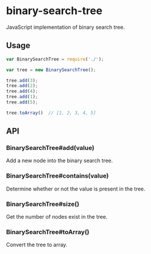 # binary-search-tree

JavaScript implementation of binary search tree.

## Usage

```js
var BinarySearchTree = require('./');

var tree = new BinarySearchTree();

tree.add(3);
tree.add(2);
tree.add(4);
tree.add(1);
tree.add(5);

tree.toArray()  // [1, 2, 3, 4, 5]
```

## API

### BinarySearchTree#add(value)

Add a new node into the binary search tree.

### BinarySearchTree#contains(value)

Determine whether or not the value is present in the tree.

### BinarySearchTree#size()

Get the number of nodes exist in the tree.

### BinarySearchTree#toArray()

Convert the tree to array.
